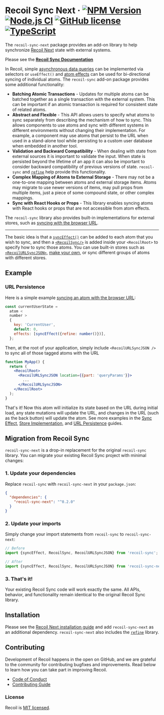 # Recoil Sync Next &middot; [![NPM Version](https://img.shields.io/npm/v/recoil-sync-next)](https://www.npmjs.com/package/recoil-sync-next) [![Node.js CI](https://github.com/Mutesa-Cedric/Recoil-next/workflows/Node.js%20CI/badge.svg)](https://github.com/Mutesa-Cedric/Recoil-next/actions) [![GitHub license](https://img.shields.io/badge/license-MIT-blue.svg)](https://github.com/Mutesa-Cedric/Recoil-next/blob/main/LICENSE) [![TypeScript](https://img.shields.io/badge/TypeScript-007ACC?logo=typescript&logoColor=white)](https://www.typescriptlang.org/)

The `recoil-sync-next` package provides an add-on library to help synchronize [Recoil Next](https://github.com/Mutesa-Cedric/Recoil-next) state with external systems.

Please see the [**Recoil Sync Documentation**](https://recoiljs.org/docs/recoil-sync/introduction)

In Recoil, simple [asynchronous data queries](https://recoiljs.org/docs/guides/asynchronous-data-queries) can be implemented via selectors or `useEffect()` and [atom effects](https://recoiljs.org/docs/guides/atom-effects) can be used for bi-directional syncing of individual atoms. The `recoil-sync` add-on package provides some additional functionality:

- **Batching Atomic Transactions** - Updates for multiple atoms can be batched together as a single transaction with the external system. This can be important if an atomic transaction is required for consistent state of related atoms.
- **Abstract and Flexible** - This API allows users to specify what atoms to sync separately from describing the mechanism of how to sync. This allows components to use atoms and sync with different systems in different environments without changing their implementation. For example, a component may use atoms that persist to the URL when used in a stand-alone tool while persisting to a custom user database when embedded in another tool.
- **Validation and Backward Compatibility** - When dealing with state from external sources it is important to validate the input. When state is persisted beyond the lifetime of an app it can also be important to consider backward compatibility of previous versions of state. `recoil-sync` and [`refine`](https://recoiljs.org/docs/refine/introduction) help provide this functionality.
- **Complex Mapping of Atoms to External Storage** - There may not be a one-to-one mapping between atoms and external storage items. Atoms may migrate to use newer versions of items, may pull props from multiple items, just a piece of some compound state, or other complex mappings.
- **Sync with React Hooks or Props** - This library enables syncing atoms with React hooks or props that are not accessible from atom effects.

The `recoil-sync` library also provides built-in implementations for external stores, such as [syncing with the browser URL](https://recoiljs.org/docs/recoil-sync/url-persistence).

---

The basic idea is that a [`syncEffect()`](https://recoiljs.org/docs/recoil-sync/sync-effect) can be added to each atom that you wish to sync, and then a [`<RecoilSync/>`](https://recoiljs.org/docs/recoil-sync/api/RecoilSync) is added inside your `<RecoilRoot>` to specify how to sync those atoms. You can use built-in stores such as [`<RecoilURLSyncJSON>`](https://recoiljs.org/docs/recoil-sync/url-persistence), [make your own](https://recoiljs.org/docs/recoil-sync/implement-store), or sync different groups of atoms with different stores.

## Example

### URL Persistence

Here is a simple example [syncing an atom with the browser URL](https://recoiljs.org/docs/recoil-sync/url-persistence):

```jsx
const currentUserState =
  atom <
  number >
  {
    key: 'CurrentUser',
    default: 0,
    effects: [syncEffect({refine: number()})],
  };
```

Then, at the root of your application, simply include `<RecoilURLSyncJSON />` to sync all of those tagged atoms with the URL

```jsx
function MyApp() {
  return (
    <RecoilRoot>
      <RecoilURLSyncJSON location={{part: 'queryParams'}}>
        ...
      </RecoilURLSyncJSON>
    </RecoilRoot>
  );
}
```

That's it! Now this atom will initialize its state based on the URL during initial load, any state mutations will update the URL, and changes in the URL (such as the back button) will update the atom. See more examples in the [Sync Effect](https://recoiljs.org/docs/recoil-sync/sync-effect), [Store Implementation](https://recoiljs.org/docs/recoil-sync/implement-store), and [URL Persistence](https://recoiljs.org/docs/recoil-sync/url-persistence) guides.

## Migration from Recoil Sync

`recoil-sync-next` is a drop-in replacement for the original `recoil-sync` library. You can migrate your existing Recoil Sync project with minimal changes:

### 1. Update your dependencies

Replace `recoil-sync` with `recoil-sync-next` in your `package.json`:

```json
{
  "dependencies": {
    "recoil-sync-next": "^0.2.0"
  }
}
```

### 2. Update your imports

Simply change your import statements from `recoil-sync` to `recoil-sync-next`:

```javascript
// Before
import {syncEffect, RecoilSync, RecoilURLSyncJSON} from 'recoil-sync';

// After
import {syncEffect, RecoilSync, RecoilURLSyncJSON} from 'recoil-sync-next';
```

### 3. That's it!

Your existing Recoil Sync code will work exactly the same. All APIs, behavior, and functionality remain identical to the original Recoil Sync library.

## Installation

Please see the [Recoil Next installation guide](https://github.com/Mutesa-Cedric/Recoil-next#installation) and add `recoil-sync-next` as an additional dependency. `recoil-sync-next` also includes the [`refine`](https://recoiljs.org/docs/refine/introduction) library.

## Contributing

Development of Recoil happens in the open on GitHub, and we are grateful to the community for contributing bugfixes and improvements. Read below to learn how you can take part in improving Recoil.

- [Code of Conduct](./CODE_OF_CONDUCT.md)
- [Contributing Guide](./CONTRIBUTING.md)

### License

Recoil is [MIT licensed](./LICENSE).
